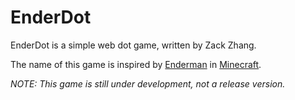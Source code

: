 # EnderDot

EnderDot is a simple web dot game, written by Zack Zhang.

The name of this game is inspired by [Enderman](http://minecraft.gamepedia.com/Enderman) in [Minecraft](https://minecraft.net/).

*NOTE: This game is still under development, not a release version.*